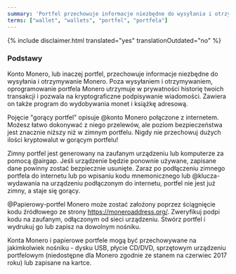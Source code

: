 ```yaml
---
summary: 'Portfel przechowuje informacje niezbędne do wysyłania i otrzymywanie Monero'
terms: ["wallet", "wallets", "portfel", "portfela"]
---
```


{% include disclaimer.html translated="yes" translationOutdated="no" %}

### Podstawy

Konto Monero, lub inaczej portfel, przechowuje informacje niezbędne do
wysyłania i otrzymywanie Monero. Poza wysyłaniem i otrzymywaniem,
oprogramowanie portfela Monero utrzymuje w prywatności historię twoich
transakcji i pozwala na kryptograficzne podpisywanie wiadomości. Zawiera on
także program do wydobywania monet i książkę adresową.

Pojęcie "gorący portfel" opisuje @konto Monero połączone z
internetem. Możesz łatwo dokonywać z niego przelewów, ale poziom
bezpieczeństwa jest znacznie niższy niż w zimnym portfelu. Nigdy nie
przechowuj dużych ilości kryptowalut w gorącym portfelu!

Zimny portfel jest generowany na zaufanym urządzeniu lub komputerze za
pomocą @airgap. Jeśli urządzenie będzie ponownie używane, zapisane dane
powinny zostać bezpiecznie usunięte. Zaraz po podłączeniu zimnego portfela
do internetu lub po wpisaniu kodu mnemonicznego lub @klucza-wydawania na
urządzeniu podłączonym do internetu, portfel nie jest już zimny, a staje się
gorący.

@Papierowy-portfel Monero może zostać założony poprzez ściągnięcie kodu
źródłowego ze strony https://moneroaddress.org/. Zweryfikuj podpi kodu na
zaufanym, odłączonym od sieci urządzeniu. Stwórz portfel i wydrukuj go lub
zapisz na dowolnym nośniku.

Konta Monero i papierowe portfele mogą być przechowywane na jakimkolwiek
nośniku - dysku USB, płycie CD/DVD, sprzętowym urządzeniu portfelowym
(niedostępne dla Monero zgodnie ze stanem na czerwiec 2017 roku) lub
zapisane na kartce.
